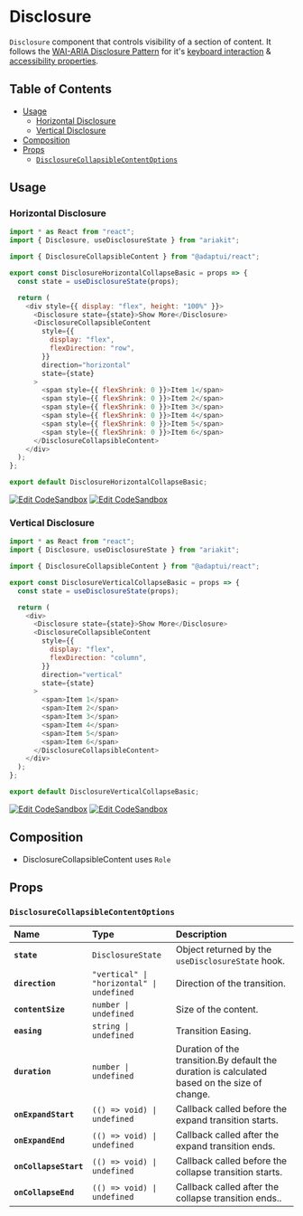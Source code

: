 # Disclosure

`Disclosure` component that controls visibility of a section of content. It
follows the
[WAI-ARIA Disclosure Pattern](https://www.w3.org/WAI/ARIA/apg/patterns/disclosure/)
for it's
[keyboard interaction](https://www.w3.org/WAI/ARIA/apg/patterns/disclosure/#:~:text=Top%2DLevel%20Links-,Keyboard%20Interaction,-When%20the%20disclosure)
&
[accessibility properties](https://www.w3.org/WAI/ARIA/apg/patterns/disclosure/#:~:text=the%20disclosure%20content.-,WAI%2DARIA%20Roles%2C%20States%2C%20and%20Properties,-The%20element%20that).

## Table of Contents

- [Usage](#usage)
  - [Horizontal Disclosure](#horizontal-disclosure)
  - [Vertical Disclosure](#vertical-disclosure)
- [Composition](#composition)
- [Props](#props)
  - [`DisclosureCollapsibleContentOptions`](#disclosurecollapsiblecontentoptions)

## Usage

### Horizontal Disclosure

```js
import * as React from "react";
import { Disclosure, useDisclosureState } from "ariakit";

import { DisclosureCollapsibleContent } from "@adaptui/react";

export const DisclosureHorizontalCollapseBasic = props => {
  const state = useDisclosureState(props);

  return (
    <div style={{ display: "flex", height: "100%" }}>
      <Disclosure state={state}>Show More</Disclosure>
      <DisclosureCollapsibleContent
        style={{
          display: "flex",
          flexDirection: "row",
        }}
        direction="horizontal"
        state={state}
      >
        <span style={{ flexShrink: 0 }}>Item 1</span>
        <span style={{ flexShrink: 0 }}>Item 2</span>
        <span style={{ flexShrink: 0 }}>Item 3</span>
        <span style={{ flexShrink: 0 }}>Item 4</span>
        <span style={{ flexShrink: 0 }}>Item 5</span>
        <span style={{ flexShrink: 0 }}>Item 6</span>
      </DisclosureCollapsibleContent>
    </div>
  );
};

export default DisclosureHorizontalCollapseBasic;
```

[![Edit CodeSandbox](https://img.shields.io/badge/Disclosure%20Horizontal-Open%20On%20CodeSandbox-%230971f1?style=for-the-badge&logo=codesandbox&labelColor=151515)](https://codesandbox.io/s/0lgike)
[![Edit CodeSandbox](https://img.shields.io/badge/Disclosure%20Horizontal-Open%20On%20CodeSandbox-%230971f1?style=for-the-badge&logo=codesandbox&labelColor=151515)](https://codesandbox.io/s/nfnhi9)

### Vertical Disclosure

```js
import * as React from "react";
import { Disclosure, useDisclosureState } from "ariakit";

import { DisclosureCollapsibleContent } from "@adaptui/react";

export const DisclosureVerticalCollapseBasic = props => {
  const state = useDisclosureState(props);

  return (
    <div>
      <Disclosure state={state}>Show More</Disclosure>
      <DisclosureCollapsibleContent
        style={{
          display: "flex",
          flexDirection: "column",
        }}
        direction="vertical"
        state={state}
      >
        <span>Item 1</span>
        <span>Item 2</span>
        <span>Item 3</span>
        <span>Item 4</span>
        <span>Item 5</span>
        <span>Item 6</span>
      </DisclosureCollapsibleContent>
    </div>
  );
};

export default DisclosureVerticalCollapseBasic;
```

[![Edit CodeSandbox](https://img.shields.io/badge/Disclosure%20Vertical-Open%20On%20CodeSandbox-%230971f1?style=for-the-badge&logo=codesandbox&labelColor=151515)](https://codesandbox.io/s/ldlicp)
[![Edit CodeSandbox](https://img.shields.io/badge/Disclosure%20Vertical-Open%20On%20CodeSandbox-%230971f1?style=for-the-badge&logo=codesandbox&labelColor=151515)](https://codesandbox.io/s/zz5rwq)

## Composition

- DisclosureCollapsibleContent uses `Role`

## Props

### `DisclosureCollapsibleContentOptions`

| Name                  | Type                                                                 | Description                                                                                   |
| :-------------------- | :------------------------------------------------------------------- | :-------------------------------------------------------------------------------------------- |
| **`state`**           | <code>DisclosureState</code>                                         | Object returned by the `useDisclosureState` hook.                                             |
| **`direction`**       | <code>&#34;vertical&#34; \| &#34;horizontal&#34; \| undefined</code> | Direction of the transition.                                                                  |
| **`contentSize`**     | <code>number \| undefined</code>                                     | Size of the content.                                                                          |
| **`easing`**          | <code>string \| undefined</code>                                     | Transition Easing.                                                                            |
| **`duration`**        | <code>number \| undefined</code>                                     | Duration of the transition.By default the duration is calculated based on the size of change. |
| **`onExpandStart`**   | <code>(() =&#62; void) \| undefined</code>                           | Callback called before the expand transition starts.                                          |
| **`onExpandEnd`**     | <code>(() =&#62; void) \| undefined</code>                           | Callback called after the expand transition ends.                                             |
| **`onCollapseStart`** | <code>(() =&#62; void) \| undefined</code>                           | Callback called before the collapse transition starts.                                        |
| **`onCollapseEnd`**   | <code>(() =&#62; void) \| undefined</code>                           | Callback called after the collapse transition ends..                                          |
